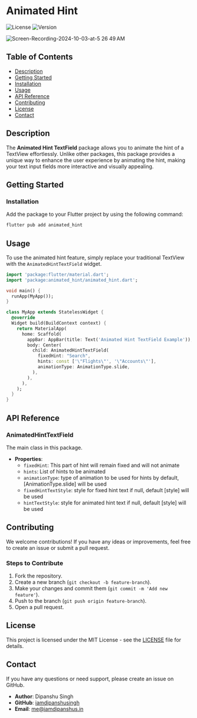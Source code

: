 # Animated Hint

![License](https://img.shields.io/badge/license-MIT-blue.svg) ![Version](https://img.shields.io/badge/version-0.0.1-orange.svg)

![Screen-Recording-2024-10-03-at-5 26 49 AM](https://i.giphy.com/media/v1.Y2lkPTc5MGI3NjExcW0waWZxdmUzNGF5ZGw5bDB3Z2xjM3JzYjBzMnp1ZmF2eW5xdTI3aiZlcD12MV9pbnRlcm5hbF9naWZfYnlfaWQmY3Q9Zw/i0yhni93xTR5PGKvyj/giphy.gif)

## Table of Contents

- [Description](#description)
- [Getting Started](#getting-started)
- [Installation](#installation)
- [Usage](#usage)
- [API Reference](#api-reference)
- [Contributing](#contributing)
- [License](#license)
- [Contact](#contact)

## Description

The **Animated Hint TextField** package allows you to animate the hint of a TextView effortlessly. Unlike other packages, this package provides a unique way to enhance the user experience by animating the hint, making your text input fields more interactive and visually appealing.

## Getting Started

### Installation

Add the package to your Flutter project by using the following command:

```bash
flutter pub add animated_hint
```

## Usage

To use the animated hint feature, simply replace your traditional TextView with the `AnimatedHintTextField` widget.

```dart
import 'package:flutter/material.dart';
import 'package:animated_hint/animated_hint.dart';

void main() {
  runApp(MyApp());
}

class MyApp extends StatelessWidget {
  @override
  Widget build(BuildContext context) {
    return MaterialApp(
      home: Scaffold(
        appBar: AppBar(title: Text('Animated Hint TextField Example')),
        body: Center(
          child: AnimatedHintTextField(
            fixedHint: "Search",
            hints: const ['\"Flights\"', '\"Accounts\"'],
            animationType: AnimationType.slide,
          ),
        ),
      ),
    );
  }
}
```


## API Reference

### AnimatedHintTextField

The main class in this package.

- **Properties**:
  - `fixedHint`: This part of hint will remain fixed and will not animate
  - `hints`: List of hints to be animated
  - `animationType`: type of animation to be used for hints 
                     by default, [AnimationType.slide] will be used
  - `fixedHintTextStyle`: style for fixed hint text
                          if null, default [style] will be used
  - `hintTextStyle`: style for animated hint text
                     if null, default [style] will be used

## Contributing

We welcome contributions! If you have any ideas or improvements, feel free to create an issue or submit a pull request. 

### Steps to Contribute

1. Fork the repository.
2. Create a new branch (`git checkout -b feature-branch`).
3. Make your changes and commit them (`git commit -m 'Add new feature'`).
4. Push to the branch (`git push origin feature-branch`).
5. Open a pull request.

## License

This project is licensed under the MIT License - see the [LICENSE](LICENSE) file for details.

## Contact

If you have any questions or need support, please create an issue on GitHub.

- **Author**: Dipanshu Singh
- **GitHub**: [iamdipanshusingh](https://github.com/iamdipanshusingh)
- **Email**: [me@iamdipanshus.in](mailto:me@iamdipanshus.in)
